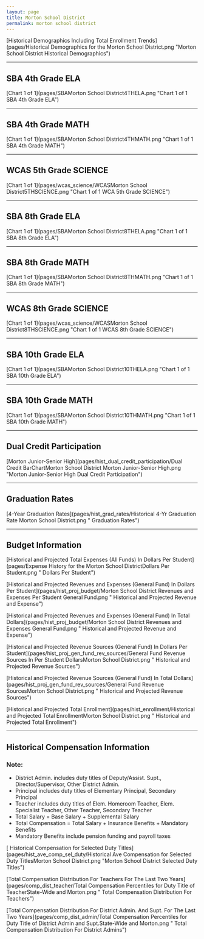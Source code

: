 ```yaml
---
layout: page
title: Morton School District
permalink: morton school district
---
```



[Historical Demographics Including Total Enrollment Trends](pages/Historical Demographics for the Morton School District.png "Morton School District Historical Demographics")

___

## SBA 4th Grade ELA

[Chart 1 of 1](pages/SBAMorton School District4THELA.png "Chart 1 of 1 SBA 4th Grade ELA")


___

## SBA 4th Grade MATH

[Chart 1 of 1](pages/SBAMorton School District4THMATH.png "Chart 1 of 1 SBA 4th Grade MATH")


___

## WCAS 5th Grade SCIENCE

[Chart 1 of 1](pages/wcas_science/WCASMorton School District5THSCIENCE.png "Chart 1 of 1 WCA 5th Grade SCIENCE")


___

## SBA 8th Grade ELA

[Chart 1 of 1](pages/SBAMorton School District8THELA.png "Chart 1 of 1 SBA 8th Grade ELA")


___

## SBA 8th Grade MATH

[Chart 1 of 1](pages/SBAMorton School District8THMATH.png "Chart 1 of 1 SBA 8th Grade MATH")


___

## WCAS 8th Grade SCIENCE

[Chart 1 of 1](pages/wcas_science/WCASMorton School District8THSCIENCE.png "Chart 1 of 1 WCAS 8th Grade SCIENCE")


___

## SBA 10th Grade ELA

[Chart 1 of 1](pages/SBAMorton School District10THELA.png "Chart 1 of 1 SBA 10th Grade ELA")


___

## SBA 10th Grade MATH

[Chart 1 of 1](pages/SBAMorton School District10THMATH.png "Chart 1 of 1 SBA 10th Grade MATH")


___

## Dual Credit Participation

[Morton Junior-Senior High](pages/hist_dual_credit_participation/Dual Credit BarChartMorton School District Morton Junior-Senior High.png "Morton Junior-Senior High Dual Credit Participation")


___

## Graduation Rates

[4-Year Graduation Rates](pages/hist_grad_rates/Historical 4-Yr Graduation Rate Morton School District.png " Graduation Rates")


___

## Budget Information

[Historical and Projected Total Expenses (All Funds) In Dollars Per Student](pages/Expense History for the Morton School DistrictDollars Per Student.png " Dollars Per Student")

[Historical and Projected Revenues and Expenses (General Fund) In Dollars Per Student](pages/hist_proj_budget/Morton School District Revenues and Expenses Per Student General Fund.png " Historical and Projected Revenue and Expense")

[Historical and Projected Revenues and Expenses (General Fund) In Total Dollars](pages/hist_proj_budget/Morton School District Revenues and Expenses General Fund.png " Historical and Projected Revenue and Expense")

[Historical and Projected Revenue Sources (General Fund) In Dollars Per Student](pages/hist_proj_gen_fund_rev_sources/General Fund Revenue Sources In Per Student DollarsMorton School District.png " Historical and Projected Revenue Sources")

[Historical and Projected Revenue Sources (General Fund) In Total Dollars](pages/hist_proj_gen_fund_rev_sources/General Fund Revenue SourcesMorton School District.png " Historical and Projected Revenue Sources")

[Historical and Projected Total Enrollment](pages/hist_enrollment/Historical and Projected Total EnrollmentMorton School District.png " Historical and Projected Total Enrollment")


___

## Historical Compensation Information
### Note:
- District Admin. includes duty titles of Deputy/Assist. Supt., Director/Supervisor, Other District Admin.
- Principal includes duty titles of Elementary Principal, Secondary Principal
- Teacher includes duty titles of Elem. Homeroom Teacher, Elem. Specialist Teacher, Other Teacher, Secondary Teacher
- Total Salary = Base Salary + Supplemental Salary
- Total Compensation = Total Salary + Insurance Benefits + Mandatory Benefits
- Mandatory Benefits include pension funding and payroll taxes

[ Historical Compensation for Selected Duty Titles](pages/hist_ave_comp_sel_duty/Historical Ave Compensation for Selected Duty TitlesMorton School District.png "Morton School District Selected Duty Titles")

[Total Compensation Distribution For Teachers For The Last Two Years](pages/comp_dist_teacher/Total Compensation Percentiles for Duty Title of TeacherState-Wide and Morton.png " Total Compensation Distribution For Teachers")

[Total Compensation Distribution For District Admin. And Supt. For The Last Two Years](pages/comp_dist_admin/Total Compensation Percentiles for Duty Title of District Admin and Supt.State-Wide and Morton.png " Total Compensation Distribution For District Admins")

